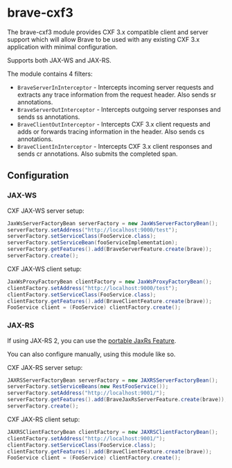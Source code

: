 # brave-cxf3

The brave-cxf3 module provides CXF 3.x compatible client and server support which will allow Brave to be used with any
existing CXF 3.x application with minimal configuration.

Supports both JAX-WS and JAX-RS.

The module contains 4 filters:

*   `BraveServerInInterceptor`  - Intercepts incoming server requests and extracts any trace information from
the request header. Also sends sr annotations.
*   `BraveServerOutInterceptor` - Intercepts outgoing server responses and sends ss annotations.
*   `BraveClientOutInterceptor` - Intercepts CXF 3.x client requests and adds or forwards tracing information in the header.
Also sends cs annotations.
*   `BraveClientInInterceptor` - Intercepts CXF 3.x client responses and sends cr annotations. Also submits the completed span.

## Configuration

### JAX-WS

CXF JAX-WS server setup:

```java
JaxWsServerFactoryBean serverFactory = new JaxWsServerFactoryBean();
serverFactory.setAddress("http://localhost:9000/test");
serverFactory.setServiceClass(FooService.class);
serverFactory.setServiceBean(fooServiceImplementation);
serverFactory.getFeatures().add(BraveServerFeature.create(brave));
serverFactory.create();
```

CXF JAX-WS client setup:

```java
JaxWsProxyFactoryBean clientFactory = new JaxWsProxyFactoryBean();
clientFactory.setAddress("http://localhost:9000/test");
clientFactory.setServiceClass(FooService.class);
clientFactory.getFeatures().add(BraveClientFeature.create(brave));
FooService client = (FooService) clientFactory.create();
```

### JAX-RS

If using JAX-RS 2, you can use the [portable JaxRs Feature](../brave-jaxrs2/README.md).

You can also configure manually, using this module like so.

CXF JAX-RS server setup:

```java
JAXRSServerFactoryBean serverFactory = new JAXRSServerFactoryBean();
serverFactory.setServiceBeans(new RestFooService());
serverFactory.setAddress("http://localhost:9001/");
serverFactory.getFeatures().add(BraveJaxRsServerFeature.create(brave));
serverFactory.create();
```

CXF JAX-RS client setup:

```java
JAXRSClientFactoryBean clientFactory = new JAXRSClientFactoryBean();
clientFactory.setAddress("http://localhost:9001/");
clientFactory.setServiceClass(FooService.class);
clientFactory.getFeatures().add(BraveClientFeature.create(brave));
FooService client = (FooService) clientFactory.create();
```
